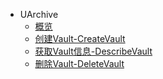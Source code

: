 * UArchive
    * [概览](api/uarchive-api/overview)
    * [创建Vault-CreateVault](api/uarchive-api/create_vault)
    * [获取Vault信息-DescribeVault](api/uarchive-api/describe_vault)
    * [删除Vault-DeleteVault](api/uarchive-api/delete_vault)
